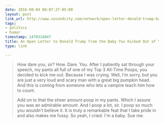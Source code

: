 ```yaml
---
date: 2016-08-04 08:07:27-05:00
layout: post
link_url: http://www.secondcity.com/network/open-letter-donald-trump-baby-kicked-rally/
tags:
- politics
- humor
timestamp: 1470316047
title: An Open Letter to Donald Trump from the Baby You Kicked Out of Your Rally
type: link

---
```

> How dare you, sir? How. Dare. You. After I patiently sat through your speech, my pants all full of one of my Top 3 All-Time Poops, you decided to kick me out. Because I was crying. Well, I'm sorry, but you are just a very loud and scary man with a great big pumpkin head. And this is coming from someone who lets a vampire teach him how to count.
>
> Add on to that the sheer amount poop in my pants. Which I assure you was an admirable amount. And I poop a lot, sir. I poop so much you wouldn't believe it. It is truly a remarkable feat that I take pride in and also makes me fussy. So yeah, I cried. I'm a baby. Sue me.